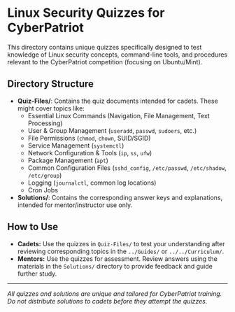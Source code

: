 # Linux Security Quizzes for CyberPatriot

This directory contains unique quizzes specifically designed to test knowledge of Linux security concepts, command-line tools, and procedures relevant to the CyberPatriot competition (focusing on Ubuntu/Mint).

## Directory Structure

-   **Quiz-Files/**: Contains the quiz documents intended for cadets. These might cover topics like:
    -   Essential Linux Commands (Navigation, File Management, Text Processing)
    -   User & Group Management (`useradd`, `passwd`, `sudoers`, etc.)
    -   File Permissions (`chmod`, `chown`, SUID/SGID)
    -   Service Management (`systemctl`)
    -   Network Configuration & Tools (`ip`, `ss`, `ufw`)
    -   Package Management (`apt`)
    -   Common Configuration Files (`sshd_config`, `/etc/passwd`, `/etc/shadow`, `/etc/group`)
    -   Logging (`journalctl`, common log locations)
    -   Cron Jobs
-   **Solutions/**: Contains the corresponding answer keys and explanations, intended for mentor/instructor use only.

## How to Use

-   **Cadets:** Use the quizzes in `Quiz-Files/` to test your understanding after reviewing corresponding topics in the `../Guides/` or `../../Curriculum/`.
-   **Mentors:** Use the quizzes for assessment. Review answers using the materials in the `Solutions/` directory to provide feedback and guide further study.

---
*All quizzes and solutions are unique and tailored for CyberPatriot training. Do not distribute solutions to cadets before they attempt the quizzes.*

